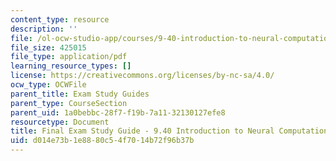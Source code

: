 ```yaml
---
content_type: resource
description: ''
file: /ol-ocw-studio-app/courses/9-40-introduction-to-neural-computation-spring-2018/d014e73b1e8880c54f7014b72f96b37b_MIT9_40S18_Final_StudyGuide.pdf
file_size: 425015
file_type: application/pdf
learning_resource_types: []
license: https://creativecommons.org/licenses/by-nc-sa/4.0/
ocw_type: OCWFile
parent_title: Exam Study Guides
parent_type: CourseSection
parent_uid: 1a0bebbc-28f7-f19b-7a11-32130127efe8
resourcetype: Document
title: Final Exam Study Guide - 9.40 Introduction to Neural Computation
uid: d014e73b-1e88-80c5-4f70-14b72f96b37b
---
```

